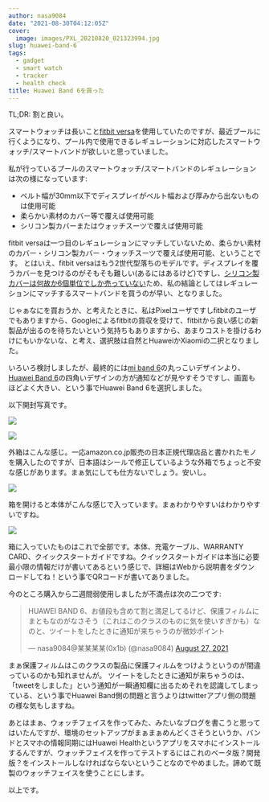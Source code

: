 ```yaml
---
author: nasa9084
date: "2021-08-30T04:12:05Z"
cover:
  image: images/PXL_20210820_021323994.jpg
slug: huawei-band-6
tags:
  - gadget
  - smart watch
  - tracker
  - health check
title: Huawei Band 6を買った
---
```



TL;DR: 割と良い。

スマートウォッチは長いこと[fitbit versa](/fitbit-versa/)を使用していたのですが、最近プールに行くようになり、プール内で使用できるレギュレーションに対応したスマートウォッチ/スマートバンドが欲しいと思っていました。

私が行っているプールのスマートウォッチ/スマートバンドのレギュレーションは次の様になっています:
* ベルト幅が30mm以下でディスプレイがベルト幅および厚みから出ないものは使用可能
* 柔らかい素材のカバー等で覆えば使用可能
* シリコン製カバーまたはウォッチスーツで覆えば使用可能

fitbit versaは一つ目のレギュレーションにマッチしていないため、柔らかい素材のカバー・シリコン製カバー・ウォッチスーツで覆えば使用可能、ということです。
とはいえ、fitbit versaはもう2世代型落ちのモデルです。ディスプレイを覆うカバーを見つけるのがそもそも難しい(あるにはあるけど)ですし、[シリコン製カバーは何故か6個単位でしか売っていない](https://amzn.to/3mInH1P)ため、私の結論としてはレギュレーションにマッチするスマートバンドを買うのが早い、となりました。

じゃぁなにを買おうか、と考えたときに、私はPixelユーザですしfitbitのユーザでもありますから、Googleによるfitbitの買収を受けて、fitbitから良い感じの新製品が出るのを待ちたいという気持ちもありますから、あまりコストを掛けるわけにもいかないな、と考え、選択肢は自然とHuaweiかXiaomiの二択となりました。

いろいろ検討しましたが、最終的には[mi band 6](https://amzn.to/3zv2r34)の丸っこいデザインより、[Huawei Band 6](https://amzn.to/3gIl9gv)の四角いデザインの方が通知などが見やすそうですし、画面もほどよく大きい、という事でHuawei Band 6を選択しました。

以下開封写真です。

![](images/PXL_20210820_021323994-1.jpg)

![](images/PXL_20210820_021339110.jpg)

外箱はこんな感じ。一応amazon.co.jp販売の日本正規代理店品と書かれたモノを購入したのですが、日本語はシールで修正しているような外箱でちょっと不安な感じがあります。まぁ気にしても仕方ないでしょう。安いし。

![](images/PXL_20210820_021758503.jpg)

箱を開けると本体がこんな感じで入っています。まぁわかりやすいはわかりやすいですね。

![](images/PXL_20210820_021856235.jpg)

箱に入っていたものはこれで全部です。本体、充電ケーブル、WARRANTY CARD、クイックスタートガイドですね。クイックスタートガイドは本当に必要最小限の情報だけが書いてあるという感じで、詳細はWebから説明書をダウンロードしてね！という事でQRコードが書いてありました。

今のところ購入から二週間弱使用しましたが不満点は次の二つです:

<blockquote class="twitter-tweet"><p lang="ja" dir="ltr">HUAWEI BAND 6、お値段も含めて割と満足してるけど、保護フィルムにまともなのがなさそう（これはこのクラスのものに気を使いすぎかも）なのと、ツイートをしたときに通知が来ちゃうのが微妙ポイント</p>&mdash; nasa9084@某某某某(0x1b) (@nasa9084) <a href="https://twitter.com/nasa9084/status/1431285906405658627?ref_src=twsrc%5Etfw">August 27, 2021</a></blockquote>
<script async src="https://platform.twitter.com/widgets.js" charset="utf-8"></script>

まぁ保護フィルムはこのクラスの製品に保護フィルムをつけようというのが間違っているのかも知れませんが。
ツイートをしたときに通知が来ちゃうのは、「tweetをしました」という通知が一瞬通知欄に出るためそれを認識してしまっている、という事でHuawei Band側の問題と言うよりはtwitterアプリ側の問題の様な気もしますね。

あとはまぁ、ウォッチフェイスを作ってみた、みたいなブログを書こうと思ってはいたんですが、環境のセットアップがまぁまぁめんどくさそうというか、バンドとスマホの情報同期にはHuawei Healthというアプリをスマホにインストールするんですが、ウォッチフェイスを作ってテストするにはこれのベータ版？開発版？をインストールしなければならないということなのでやめました。諦めて既製のウォッチフェイスを使うことにします。

以上です。



